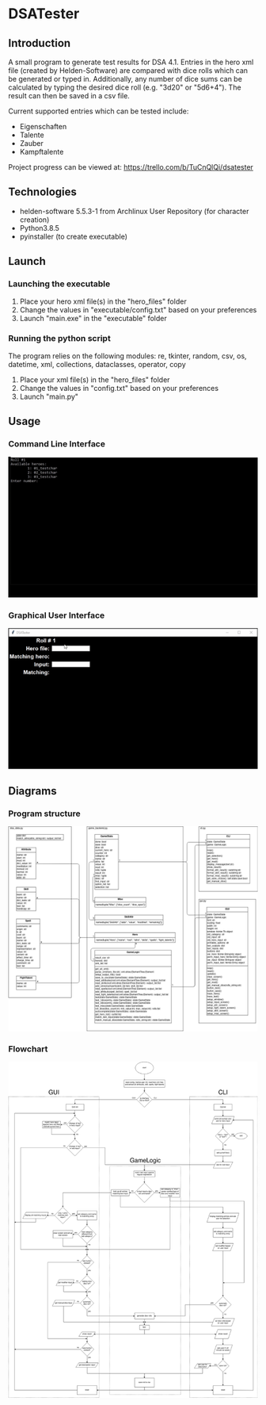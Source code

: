 # DSATester
## Introduction

A small program to generate test results for DSA 4.1. Entries in the hero xml file (created by Helden-Software) are compared with dice rolls which can be generated or typed in. 
Additionally, any number of dice sums can be calculated by typing the desired dice roll (e.g. "3d20" or "5d6+4"). The result can then be saved in a csv file.

Current supported entries which can be tested include:
* Eigenschaften
* Talente
* Zauber
* Kampftalente

Project progress can be viewed at: https://trello.com/b/TuCnQlQi/dsatester

## Technologies
* helden-software 5.5.3-1 from Archlinux User Repository (for character creation)
* Python3.8.5
* pyinstaller (to create executable)

## Launch
### Launching the executable
1. Place your hero xml file(s) in the "hero_files" folder
2. Change the values in "executable/config.txt" based on your preferences
3. Launch "main.exe" in the "executable" folder

### Running the python script
The program relies on the following modules:
re, tkinter, random, csv, os, datetime, xml, collections, dataclasses, operator, copy

1. Place your xml file(s) in the "hero_files" folder
2. Change the values in "config.txt" based on your preferences
3. Launch "main.py"

## Usage
### Command Line Interface
![CLI version](./images/DSATester-cli-cut.gif)

### Graphical User Interface
![GUI version](./images/DSATester-gui-cut.gif)

## Diagrams
### Program structure
![Program structure](./images/structure.png)
### Flowchart
![Flowchart](./images/flowchart.png)
